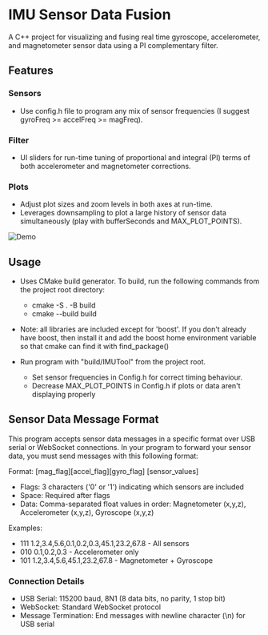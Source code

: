 # IMU Sensor Data Fusion 

A C++ project for visualizing and fusing real time gyroscope, accelerometer, and magnetometer sensor data using a PI complementary filter.

## Features 
  ### Sensors
  * Use config.h file to program any mix of sensor frequencies (I suggest gyroFreq >= accelFreq >= magFreq).
  ### Filter 
  * UI sliders for run-time tuning of proportional and integral (PI) terms of both accelerometer and magnetometer corrections.
  ### Plots 
  * Adjust plot sizes and zoom levels in both axes at run-time.  
  * Leverages downsampling to plot a large history of sensor data simultaneously (play with bufferSeconds and MAX_PLOT_POINTS).

![Demo](media/sensor-fusion-demo.gif)

## Usage
  * Uses CMake build generator. To build, run the following commands from the project root directory:
    * cmake -S . -B build
    * cmake --build build
  * Note: all libraries are included except for 'boost'. If you don't already have boost, then install it and add the boost home environment variable so that cmake can find it with find_package()
    
  * Run program with "build/IMUTool" from the project root.
    * Set sensor frequencies in Config.h for correct timing behaviour.
    * Decrease MAX_PLOT_POINTS in Config.h if plots or data aren't displaying properly

## Sensor Data Message Format
This program accepts sensor data messages in a specific format over USB serial or WebSocket connections.
In your program to forward your sensor data, you must send messages with this following format:

Format: [mag_flag][accel_flag][gyro_flag] [sensor_values]

  * Flags: 3 characters ('0' or '1') indicating which sensors are included
  * Space: Required after flags
  * Data: Comma-separated float values in order: Magnetometer (x,y,z), Accelerometer (x,y,z), Gyroscope (x,y,z)

Examples:
  * 111 1.2,3.4,5.6,0.1,0.2,0.3,45.1,23.2,67.8 - All sensors
  * 010 0.1,0.2,0.3 - Accelerometer only
  * 101 1.2,3.4,5.6,45.1,23.2,67.8 - Magnetometer + Gyroscope

### Connection Details
  * USB Serial: 115200 baud, 8N1 (8 data bits, no parity, 1 stop bit)
  * WebSocket: Standard WebSocket protocol
  * Message Termination: End messages with newline character (\n) for USB serial
  

